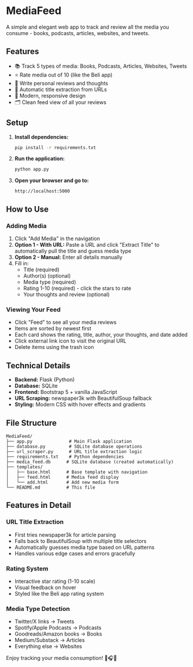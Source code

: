 # MediaFeed

A simple and elegant web app to track and review all the media you consume - books, podcasts, articles, websites, and tweets.

## Features

- 📚 Track 5 types of media: Books, Podcasts, Articles, Websites, Tweets
- ⭐ Rate media out of 10 (like the Beli app)
- 📝 Write personal reviews and thoughts
- 🔗 Automatic title extraction from URLs
- 📱 Modern, responsive design
- 🗂️ Clean feed view of all your reviews

## Setup

1. **Install dependencies:**
   ```bash
   pip install -r requirements.txt
   ```

2. **Run the application:**
   ```bash
   python app.py
   ```

3. **Open your browser and go to:**
   ```
   http://localhost:5000
   ```

## How to Use

### Adding Media
1. Click "Add Media" in the navigation
2. **Option 1 - With URL:** Paste a URL and click "Extract Title" to automatically pull the title and guess media type
3. **Option 2 - Manual:** Enter all details manually
4. Fill in:
   - Title (required)
   - Author(s) (optional)
   - Media type (required)
   - Rating 1-10 (required) - click the stars to rate
   - Your thoughts and review (optional)

### Viewing Your Feed
- Click "Feed" to see all your media reviews
- Items are sorted by newest first
- Each card shows the rating, title, author, your thoughts, and date added
- Click external link icon to visit the original URL
- Delete items using the trash icon

## Technical Details

- **Backend:** Flask (Python)
- **Database:** SQLite
- **Frontend:** Bootstrap 5 + vanilla JavaScript
- **URL Scraping:** newspaper3k with BeautifulSoup fallback
- **Styling:** Modern CSS with hover effects and gradients

## File Structure

```
MediaFeed/
├── app.py              # Main Flask application
├── database.py         # SQLite database operations
├── url_scraper.py      # URL title extraction logic
├── requirements.txt    # Python dependencies
├── media_feed.db      # SQLite database (created automatically)
├── templates/
│   ├── base.html      # Base template with navigation
│   ├── feed.html      # Media feed display
│   └── add.html       # Add new media form
└── README.md          # This file
```

## Features in Detail

### URL Title Extraction
- First tries newspaper3k for article parsing
- Falls back to BeautifulSoup with multiple title selectors
- Automatically guesses media type based on URL patterns
- Handles various edge cases and errors gracefully

### Rating System
- Interactive star rating (1-10 scale)
- Visual feedback on hover
- Styled like the Beli app rating system

### Media Type Detection
- Twitter/X links → Tweets
- Spotify/Apple Podcasts → Podcasts  
- Goodreads/Amazon books → Books
- Medium/Substack → Articles
- Everything else → Websites

Enjoy tracking your media consumption! 📖🎧📰 